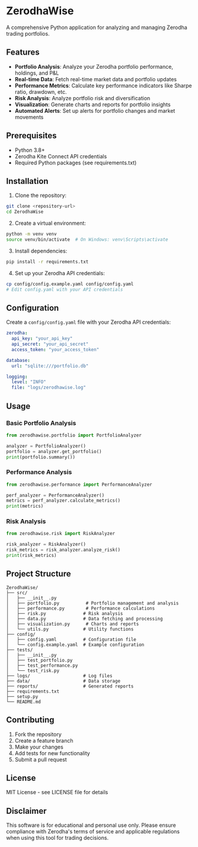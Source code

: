 # ZerodhaWise

A comprehensive Python application for analyzing and managing Zerodha trading portfolios.

## Features

- **Portfolio Analysis**: Analyze your Zerodha portfolio performance, holdings, and P&L
- **Real-time Data**: Fetch real-time market data and portfolio updates
- **Performance Metrics**: Calculate key performance indicators like Sharpe ratio, drawdown, etc.
- **Risk Analysis**: Analyze portfolio risk and diversification
- **Visualization**: Generate charts and reports for portfolio insights
- **Automated Alerts**: Set up alerts for portfolio changes and market movements

## Prerequisites

- Python 3.8+
- Zerodha Kite Connect API credentials
- Required Python packages (see requirements.txt)

## Installation

1. Clone the repository:
```bash
git clone <repository-url>
cd ZerodhaWise
```

2. Create a virtual environment:
```bash
python -m venv venv
source venv/bin/activate  # On Windows: venv\Scripts\activate
```

3. Install dependencies:
```bash
pip install -r requirements.txt
```

4. Set up your Zerodha API credentials:
```bash
cp config/config.example.yaml config/config.yaml
# Edit config.yaml with your API credentials
```

## Configuration

Create a `config/config.yaml` file with your Zerodha API credentials:

```yaml
zerodha:
  api_key: "your_api_key"
  api_secret: "your_api_secret"
  access_token: "your_access_token"

database:
  url: "sqlite:///portfolio.db"

logging:
  level: "INFO"
  file: "logs/zerodhawise.log"
```

## Usage

### Basic Portfolio Analysis

```python
from zerodhawise.portfolio import PortfolioAnalyzer

analyzer = PortfolioAnalyzer()
portfolio = analyzer.get_portfolio()
print(portfolio.summary())
```

### Performance Analysis

```python
from zerodhawise.performance import PerformanceAnalyzer

perf_analyzer = PerformanceAnalyzer()
metrics = perf_analyzer.calculate_metrics()
print(metrics)
```

### Risk Analysis

```python
from zerodhawise.risk import RiskAnalyzer

risk_analyzer = RiskAnalyzer()
risk_metrics = risk_analyzer.analyze_risk()
print(risk_metrics)
```

## Project Structure

```
ZerodhaWise/
├── src/
│   ├── __init__.py
│   ├── portfolio.py          # Portfolio management and analysis
│   ├── performance.py        # Performance calculations
│   ├── risk.py              # Risk analysis
│   ├── data.py              # Data fetching and processing
│   ├── visualization.py      # Charts and reports
│   └── utils.py             # Utility functions
├── config/
│   ├── config.yaml          # Configuration file
│   └── config.example.yaml  # Example configuration
├── tests/
│   ├── __init__.py
│   ├── test_portfolio.py
│   ├── test_performance.py
│   └── test_risk.py
├── logs/                    # Log files
├── data/                    # Data storage
├── reports/                 # Generated reports
├── requirements.txt
├── setup.py
└── README.md
```

## Contributing

1. Fork the repository
2. Create a feature branch
3. Make your changes
4. Add tests for new functionality
5. Submit a pull request

## License

MIT License - see LICENSE file for details

## Disclaimer

This software is for educational and personal use only. Please ensure compliance with Zerodha's terms of service and applicable regulations when using this tool for trading decisions. 
